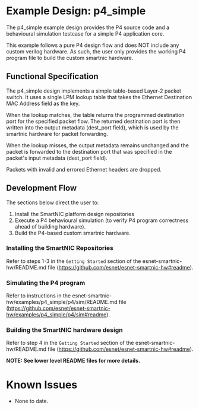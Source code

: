 # Example Design: p4_simple

The p4_simple example design provides the P4 source code and a behavioural simulation testcase for a simple
P4 application core.

This example follows a pure P4 design flow and does NOT include any custom verilog hardware.  As such,
the user only provides the working P4 program file to build the custom smartnic hardware.



## Functional Specification

The p4_simple design implements a simple table-based Layer-2 packet switch.  It uses a single LPM lookup
table that takes the Ethernet Destination MAC Address field as the key.

When the lookup matches, the table returns the programmed destination port for the specified packet flow.
The returned destination port is then written into the output metadata (dest_port field), which is used
by the smartnic hardware for packet forwarding.

When the lookup misses, the output metadata remains unchanged and the packet is forwarded to the destination
port that was specified in the packet's input metadata (dest_port field).

Packets with invalid and errored Ethernet headers are dropped.



## Development Flow

The sections below direct the user to:

1. Install the SmartNIC platform design repositories
2. Execute a P4 behavioural simulation (to verify P4 program correctness ahead of building hardware).
3. Build the P4-based custom smartnic hardware.


### Installing the SmartNIC Repositories

Refer to steps 1-3 in the `Getting Started` section of the esnet-smartnic-hw/README.md file
(https://github.com/esnet/esnet-smartnic-hw#readme).


### Simulating the P4 program

Refer to instructions in the esnet-smartnic-hw/examples/p4_simple/p4/sim/README.md file
(https://github.com/esnet/esnet-smartnic-hw/examples/p4_simple/p4/sim#readme).


### Building the SmartNIC hardware design

Refer to step 4 in the `Getting Started` section of the esnet-smartnic-hw/README.md file
(https://github.com/esnet/esnet-smartnic-hw#readme).



**NOTE: See lower level README files for more details.**



# Known Issues

- None to date.
